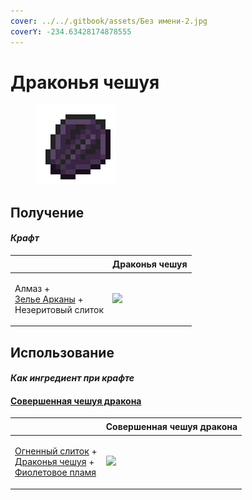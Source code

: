 ```yaml
---
cover: ../../.gitbook/assets/Без имени-2.jpg
coverY: -234.63428174878555
---
```


# Драконья чешуя

<figure><img src="../../.gitbook/assets/dragon_scale_128.png" alt=""><figcaption></figcaption></figure>

## Получение

#### _Крафт_

| ㅤ                                                                                          | Драконья чешуя                               |
| ------------------------------------------------------------------------------------------ | -------------------------------------------- |
| <p>Алмаз +<br><a href="weak_arcana_potion.md">Зелье Арканы</a> +<br>Незеритовый слиток</p> | ![](../../.gitbook/assets/dragon\_scale.png) |

## Использование

#### _Как ингредиент при крафте_

#### [Совершенная чешуя дракона](aquatic\_dragon\_scale.md)

| ㅤ                                                                                                                                                           | Совершенная чешуя дракона                             |
| ----------------------------------------------------------------------------------------------------------------------------------------------------------- | ----------------------------------------------------- |
| <p><a href="fireite_ingot.md">Огненный слиток</a> +<br><a href="dragon_scale.md">Драконья чешуя</a> +<br><a href="purple_blaze.md">Фиолетовое пламя</a></p> | ![](../../.gitbook/assets/aquatic\_dragon\_scale.png) |
